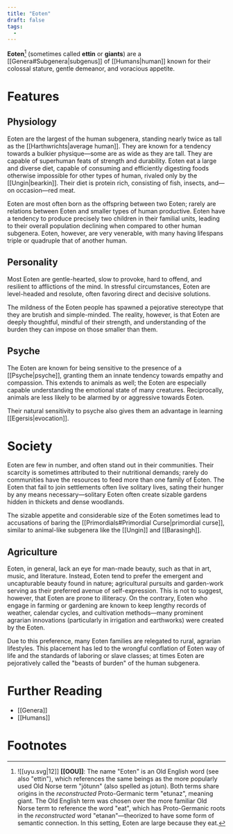 ```yaml
---
title: "Eoten"
draft: false
tags:
  - 
---
```


**Eoten**[^eot] (sometimes called **ettin** or **giants**) are a [[Genera#Subgenera|subgenus]] of [[Humans|human]] known for their colossal stature, gentle demeanor, and voracious appetite.

# Features
## Physiology
Eoten are the largest of the human subgenera, standing nearly twice as tall as the [[Harthwrichts|average human]]. They are known for a tendency towards a bulkier physique—some are as wide as they are tall. They are capable of superhuman feats of strength and durability. Eoten eat a large and diverse diet, capable of consuming and efficiently digesting foods otherwise impossible for other types of human, rivaled only by the [[Ungin|bearkin]]. Their diet is protein rich, consisting of fish, insects, and—on occasion—red meat.

Eoten are most often born as the offspring between two Eoten; rarely are relations between Eoten and smaller types of human productive. Eoten have a tendency to produce precisely two children in their familial units, leading to their overall population declining when compared to other human subgenera. Eoten, however, are very venerable, with many having lifespans triple or quadruple that of another human.

## Personality
Most Eoten are gentle-hearted, slow to provoke, hard to offend, and resilient to afflictions of the mind. In stressful circumstances, Eoten are level-headed and resolute, often favoring direct and decisive solutions. 

The mildness of the Eoten people has spawned a pejorative stereotype that they are brutish and simple-minded. The reality, however, is that Eoten are deeply thoughtful, mindful of their strength, and understanding of the burden they can impose on those smaller than them. 

## Psyche
The Eoten are known for being sensitive to the presence of a [[Psyche|psyche]], granting them an innate tendency towards empathy and compassion. This extends to animals as well; the Eoten are especially capable understanding the emotional state of many creatures. Reciprocally, animals are less likely to be alarmed by or aggressive towards Eoten.

Their natural sensitivity to psyche also gives them an advantage in learning [[Egersis|evocation]]. 

# Society
Eoten are few in number, and often stand out in their communities. Their scarcity is sometimes attributed to their nutritional demands; rarely do communities have the resources to feed more than one family of Eoten. The Eoten that fail to join settlements often live solitary lives, sating their hunger by any means necessary—solitary Eoten often create sizable gardens hidden in thickets and dense woodlands.

The sizable appetite and considerable size of the Eoten sometimes lead to accusations of baring the [[Primordials#Primordial Curse|primordial curse]], similar to animal-like subgenera like the [[Ungin]] and [[Barasingh]].

## Agriculture
Eoten, in general, lack an eye for man-made beauty, such as that in art, music, and literature. Instead, Eoten tend to prefer the emergent and uncapturable beauty found in nature; agricultural pursuits and garden-work serving as their preferred avenue of self-expression. This is not to suggest, however, that Eoten are prone to illiteracy. On the contrary, Eoten who engage in farming or gardening are known to keep lengthy records of weather, calendar cycles, and cultivation methods—many prominent agrarian innovations (particularly in irrigation and earthworks) were created by the Eoten.

Due to this preference, many Eoten families are relegated to rural, agrarian lifestyles. This placement has led to the wrongful conflation of Eoten way of life and the standards of laboring or slave classes; at times Eoten are pejoratively called the "beasts of burden" of the human subgenera.

# Further Reading
- [[Genera]]
- [[Humans]]

# Footnotes
[^eot]: ![[uyu.svg|12]] **[[OOU]]**: The name "Eoten" is an Old English word (see also "ettin"), which references the same beings as the more popularly used Old Norse term "jötunn" (also spelled as jotun). Both terms share origins in the *reconstructed* Proto-Germanic term "etunaz", meaning giant. The Old English term was chosen over the more familiar Old Norse term to reference the word "eat", which has Proto-Germanic roots in the *reconstructed* word "etanan"—theorized to have some form of semantic connection. In this setting, Eoten are large because they eat.
